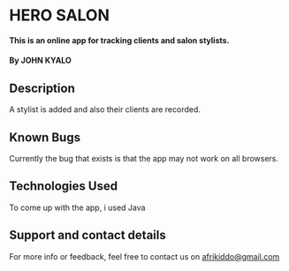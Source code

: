 # HERO SALON
#### This is an online app for tracking clients and salon stylists.
#### By **JOHN KYALO**
## Description
A stylist is added and also their clients are recorded.

## Known Bugs
Currently the bug that exists is that the app may not work on all browsers.
## Technologies Used
To come up with the app, i used Java
## Support and contact details
For more info or feedback, feel free to contact us on afrikiddo@gmail.com
